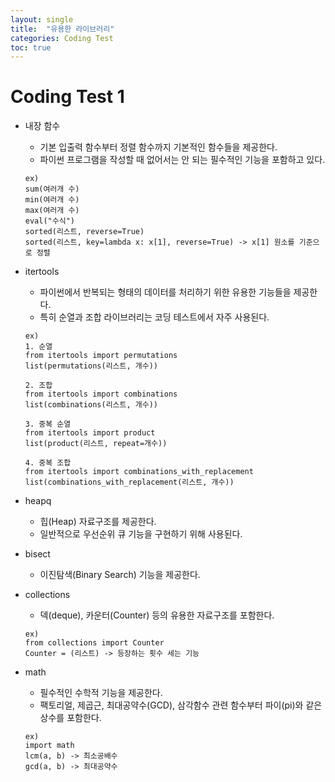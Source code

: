 ```yaml
---
layout: single
title:  "유용한 라이브러리"
categories: Coding Test
toc: true
---
```


# Coding Test 1

- 내장 함수  
    - 기본 입출력 함수부터 정렬 함수까지 기본적인 함수들을 제공한다.
    - 파이썬 프로그램을 작성할 때 없어서는 안 되는 필수적인 기능을 포함하고 있다.  

    ```
    ex)
    sum(여러개 수)
    min(여러개 수)
    max(여러개 수)
    eval("수식")
    sorted(리스트, reverse=True)
    sorted(리스트, key=lambda x: x[1], reverse=True) -> x[1] 원소를 기준으로 정렬
    ```

- itertools  
    - 파이썬에서 반복되는 형태의 데이터를 처리하기 위한 유용한 기능들을 제공한다.
    - 특히 순열과 조합 라이브러리는 코딩 테스트에서 자주 사용된다.  

    ```
    ex)
    1. 순열
    from itertools import permutations
    list(permutations(리스트, 개수))

    2. 조합
    from itertools import combinations
    list(combinations(리스트, 개수))

    3. 중복 순열
    from itertools import product
    list(product(리스트, repeat=개수))

    4. 중복 조합
    from itertools import combinations_with_replacement
    list(combinations_with_replacement(리스트, 개수))
    ```

- heapq
    - 힙(Heap) 자료구조를 제공한다.
    - 일반적으로 우선순위 큐 기능을 구현하기 위해 사용된다.  

- bisect 
    - 이진탐색(Binary Search) 기능을 제공한다.  

- collections
    - 덱(deque), 카운터(Counter) 등의 유용한 자료구조를 포함한다.  
    ```
    ex)
    from collections import Counter
    Counter = (리스트) -> 등장하는 횟수 세는 기능
    ```

- math 
    - 필수적인 수학적 기능을 제공한다.
    - 팩토리얼, 제곱근, 최대공약수(GCD), 삼각함수 관련 함수부터 파이(pi)와 같은 상수를 포함한다.  
    ```
    ex)
    import math
    lcm(a, b) -> 최소공배수
    gcd(a, b) -> 최대공약수
    ```
